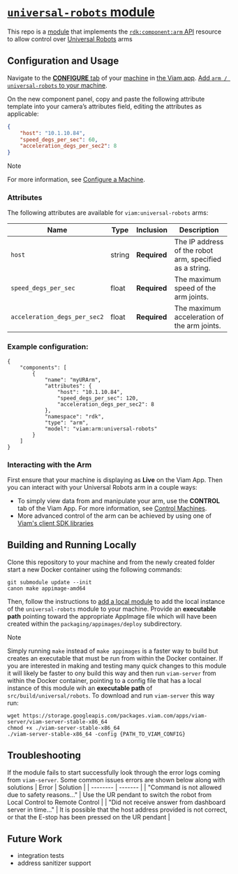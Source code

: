 # [`universal-robots` module](https://app.viam.com/module/viam/universal-robots)

This repo is a [module](https://docs.viam.com/registry/#modular-resources) that implements the [`rdk:component:arm` API](https://docs.viam.com/components/arm/) resource to allow control over [Universal Robots](https://www.universal-robots.com/) arms

## Configuration and Usage

Navigate to the [**CONFIGURE** tab](https://docs.viam.com/build/configure/) of your [machine](https://docs.viam.com/fleet/machines/) in [the Viam app](https://app.viam.com/).
[Add `arm / universal-robots` to your machine](https://docs.viam.com/build/configure/#components).

On the new component panel, copy and paste the following attribute template into your camera’s attributes field, editing the attributes as applicable:

```json
{
    "host": "10.1.10.84",
    "speed_degs_per_sec": 60,
    "acceleration_degs_per_sec2": 8
}
```

> [!NOTE]  
> For more information, see [Configure a Machine](https://docs.viam.com/manage/configuration/).

### Attributes

The following attributes are available for `viam:universal-robots` arms:

| Name | Type | Inclusion | Description |
| ---- | ---- | --------- | ----------- |
| `host` | string | **Required** | The IP address of the robot arm, specified as a string. |
| `speed_degs_per_sec` | float | **Required** | The maximum speed of the arm joints. |
| `acceleration_degs_per_sec2` | float | **Required** | The maximum acceleration of the arm joints. |

### Example configuration:

```
{
    "components": [
        {
            "name": "myURArm",
            "attributes": {
                "host": "10.1.10.84",
                "speed_degs_per_sec": 120,
                "acceleration_degs_per_sec2": 8
            },
            "namespace": "rdk",
            "type": "arm",
            "model": "viam:arm:universal-robots"
        }
    ]
}
```

### Interacting with the Arm
First ensure that your machine is displaying as **Live** on the Viam App. Then you can interact with your Universal Robots arm in a couple ways:
- To simply view data from and manipulate your arm, use the **CONTROL** tab of the Viam App.
For more information, see [Control Machines](https://docs.viam.com/fleet/control/).
- More advanced control of the arm can be achieved by using one of [Viam's client SDK libraries](https://docs.viam.com/components/arm/#control-your-arm-with-viams-client-sdk-libraries)

## Building and Running Locally
Clone this repository to your machine and from the newly created folder start a new Docker container using the following commands:

```
git submodule update --init
canon make appimage-amd64
```


Then, follow the instructions to [add a local module](https://docs.viam.com/registry/configure/#add-a-local-module) to add the local instance of the `universal-robots` module to your machine.
Provide an **executable path** pointing toward the appropriate AppImage file which will have been created within the `packaging/appimages/deploy` subdirectory.

> [!NOTE]  
> Simply running `make` instead of `make appimages` is a faster way to build but creates an executable that must be run from within the Docker container.  If you are interested in making and testing many quick changes to this module it will likely be faster to ony build this way and then run `viam-server` from within the Docker container, pointing to a config file that has a local instance of this module wih an **executable path** of `src/build/universal/robots`.  To download and run `viam-server` this way run:
> ```
> wget https://storage.googleapis.com/packages.viam.com/apps/viam-server/viam-server-stable-x86_64
> chmod +x ./viam-server-stable-x86_64
> ./viam-server-stable-x86_64 -config {PATH_TO_VIAM_CONFIG}
> ```

## Troubleshooting
If the module fails to start successfully look through the error logs coming from `viam-server`.  Some common issues errors are shown below along with solutions
| Error    | Solution |
| -------- | ------- |
| "Command is not allowed due to safety reasons..." | Use the UR pendant to switch the robot from Local Control to Remote Control |
| "Did not receive answer from dashboard server in time..." | It is possible that the host address provided is not correct, or that the E-stop has been pressed on the UR pendant |

## Future Work
- integration tests
- address sanitizer support
